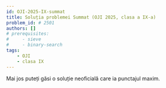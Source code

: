 ```yaml
---
id: OJI-2025-IX-summat
title: Soluția problemei Summat (OJI 2025, clasa a IX-a)
problem_id: # 2501
authors: []
# prerequisites:
#     - sieve
#     - binary-search
tags:
    - OJI
    - clasa IX
---
```



Mai jos puteți găsi o soluție neoficială care ia punctajul maxim.

```cpp

```
